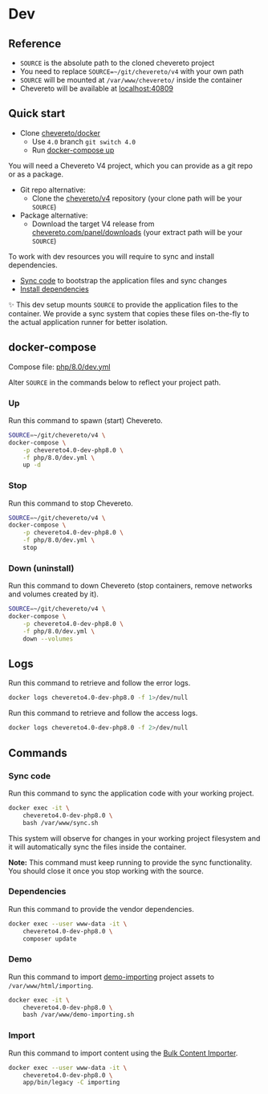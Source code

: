 # Dev

## Reference

* `SOURCE` is the absolute path to the cloned chevereto project
* You need to replace `SOURCE=~/git/chevereto/v4` with your own path
* `SOURCE` will be mounted at `/var/www/chevereto/` inside the container
* Chevereto will be available at [localhost:40809](http://localhost:40809)

## Quick start

* Clone [chevereto/docker](https://github.com/chevereto/docker)
  * Use `4.0` branch `git switch 4.0`
  * Run [docker-compose up](#up)

You will need a Chevereto V4 project, which you can provide as a git repo or as a package.

* Git repo alternative:
  * Clone the [chevereto/v4](https://github.com/chevereto/v4) repository (your clone path will be your `SOURCE`)
* Package alternative:
  * Download the target V4 release from [chevereto.com/panel/downloads](https://chevereto.com/panel/downloads) (your extract path will be your `SOURCE`)

To work with dev resources you will require to sync and install dependencies.

* [Sync code](#sync-code) to bootstrap the application files and sync changes
* [Install dependencies](#dependencies)

✨ This dev setup mounts `SOURCE` to provide the application files to the container. We provide a sync system that copies these files on-the-fly to the actual application runner for better isolation.

## docker-compose

Compose file: [php/8.0/dev.yml](../php/8.0/dev.yml)

Alter `SOURCE` in the commands below to reflect your project path.

### Up

Run this command to spawn (start) Chevereto.

```sh
SOURCE=~/git/chevereto/v4 \
docker-compose \
    -p chevereto4.0-dev-php8.0 \
    -f php/8.0/dev.yml \
    up -d
```

### Stop

Run this command to stop Chevereto.

```sh
SOURCE=~/git/chevereto/v4 \
docker-compose \
    -p chevereto4.0-dev-php8.0 \
    -f php/8.0/dev.yml \
    stop
```

### Down (uninstall)

Run this command to down Chevereto (stop containers, remove networks and volumes created by it).

```sh
SOURCE=~/git/chevereto/v4 \
docker-compose \
    -p chevereto4.0-dev-php8.0 \
    -f php/8.0/dev.yml \
    down --volumes
```

## Logs

Run this command to retrieve and follow the error logs.

```sh
docker logs chevereto4.0-dev-php8.0 -f 1>/dev/null
```

Run this command to retrieve and follow the access logs.

```sh
docker logs chevereto4.0-dev-php8.0 -f 2>/dev/null
```

## Commands

### Sync code

Run this command to sync the application code with your working project.

```sh
docker exec -it \
    chevereto4.0-dev-php8.0 \
    bash /var/www/sync.sh
```

This system will observe for changes in your working project filesystem and it will automatically sync the files inside the container.

**Note:** This command must keep running to provide the sync functionality. You should close it once you stop working with the source.

### Dependencies

Run this command to provide the vendor dependencies.

```sh
docker exec --user www-data -it \
    chevereto4.0-dev-php8.0 \
    composer update
```

### Demo

Run this command to import [demo-importing](https://github.com/chevereto/demo-importing) project assets to `/var/www/html/importing`.

```sh
docker exec -it \
    chevereto4.0-dev-php8.0 \
    bash /var/www/demo-importing.sh
```

### Import

Run this command to import content using the [Bulk Content Importer](https://v3-docs.chevereto.com/features/content/bulk-content-importer.html).

```sh
docker exec --user www-data -it \
    chevereto4.0-dev-php8.0 \
    app/bin/legacy -C importing
```
